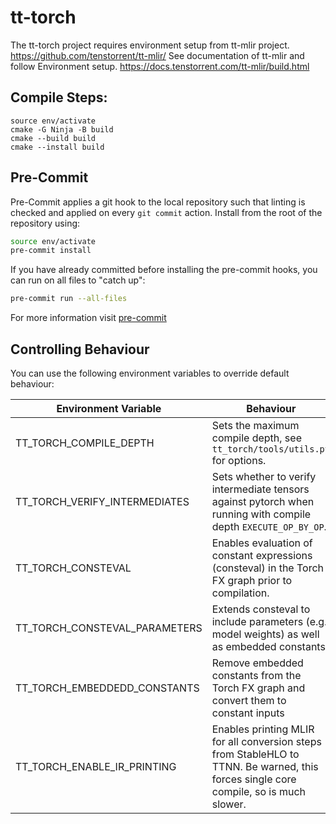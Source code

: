 # tt-torch

The tt-torch project requires environment setup from tt-mlir project. https://github.com/tenstorrent/tt-mlir/
See documentation of tt-mlir and follow Environment setup. https://docs.tenstorrent.com/tt-mlir/build.html

## Compile Steps:
```
source env/activate
cmake -G Ninja -B build
cmake --build build
cmake --install build
```

## Pre-Commit
Pre-Commit applies a git hook to the local repository such that linting is checked and applied on every `git commit` action. Install from the root of the repository using:

```bash
source env/activate
pre-commit install
```

If you have already committed before installing the pre-commit hooks, you can run on all files to "catch up":

```bash
pre-commit run --all-files
```

For more information visit [pre-commit](https://pre-commit.com/)


## Controlling Behaviour

You can use the following environment variables to override default behaviour:

| Environment Variable | Behaviour | Default |
| -------------------- | --------- | --------
| TT_TORCH_COMPILE_DEPTH | Sets the maximum compile depth, see `tt_torch/tools/utils.py` for options. | `EXECUTE` |
| TT_TORCH_VERIFY_INTERMEDIATES | Sets whether to verify intermediate tensors against pytorch when running with compile depth `EXECUTE_OP_BY_OP`. | False |
| TT_TORCH_CONSTEVAL | Enables evaluation of constant expressions (consteval) in the Torch FX graph prior to compilation. | False |
| TT_TORCH_CONSTEVAL_PARAMETERS | Extends consteval to include parameters (e.g., model weights) as well as embedded constants. | False |
| TT_TORCH_EMBEDDEDD_CONSTANTS | Remove embedded constants from the Torch FX graph and convert them to constant inputs | False |
| TT_TORCH_ENABLE_IR_PRINTING | Enables printing MLIR for all conversion steps from StableHLO to TTNN. Be warned, this forces single core compile, so is much slower. | False |
